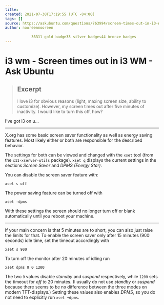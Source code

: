 ```yaml
---
title:
created: 2021-07-30T17:19:55 (UTC -04:00)
tags: []
source: https://askubuntu.com/questions/763994/screen-times-out-in-i3-wm
author: nooreennooreen
        
            36311 gold badge33 silver badges44 bronze badges
---
```


# i3 wm - Screen times out in i3 WM - Ask Ubuntu

> ## Excerpt
> I love i3 for obvious reasons (light, maxing screen size, ability to customize). However, my screen times out after five minutes of inactivity. I would like to turn this off, how?

I've got i3 on u...

---
X.org has some basic screen saver functionality as well as energy saving features. Most likely either or both are responsible for the described behavior.

The settings for both can be viewed and changed with the `xset` tool (from the `x11-xserver-utils` package). `xset q` displays the current settings in the sections _Screen Saver_ and _DPMS (Energy Star)_.

You can disable the screen saver feature with:

```
xset s off
```

The power saving feature can be turned off with

```
xset -dpms
```

With these settings the screen should no longer turn off or blank automatically until you reboot your machine.

___

If your main concern is that 5 minutes are to short, you can also just raise the limits for that. To enable the screen saver only after 15 minutes (900 seconds) idle time, set the timeout accordingly with

```
xset s 900
```

To turn off the monitor after 20 minutes of idling run

```
xset dpms 0 0 1200
```

The two `0` values disable _standby_ and _suspend_ respectively, while `1200` sets the timeout for _off_ to 20 minutes. (I usually do not use _standby_ or _suspend_ because there seems to be no difference between the three modes on modern TFT-displays.) Setting these values also enables _DPMS_, so you do not need to explicitly run `xset +dpms`.
